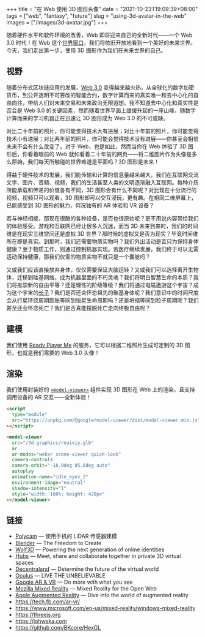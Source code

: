 +++
title = "在 Web 使用 3D 图形头像"
date = "2021-10-23T19:09:39+08:00"
tags = ["web", "fantasy", "future"]
slug = "using-3d-avatar-in-the-web"
images = ["/images/3d-avatar.jpg"]
+++

随着硬件水平和软件环境的改善，Web 即将迎来自己的全新时代——一个 Web 3.0 时代！在 Web 这个[世界窗口](/tech/tiktok/)，我们将依旧开放地看到一个美好的未来世界。今天，我们走出第一步，使用 3D 图形作为我们在未来世界的自己。

<script type="module" src="https://unpkg.com/@google/model-viewer/dist/model-viewer.min.js"></script>

<model-viewer src="/3d-graphics/reuixiy.glb" ar ar-modes="webxr scene-viewer quick-look" camera-controls camera-orbit="-18.9deg 85.8deg auto" autoplay animation-name="idle_eyes_2" environment-image="neutral" shadow-intensity="1" style="width: 100%; height: 420px"></model-viewer>

## 视野

随着分布式区块链应用的发展，[Web 3.0](/tech/host-your-blog-on-ipfs/) 变得越来越火热，从全球化的数字加密货币，到公开透明不可篡改的智能合约，数字计算而来的真实唯一和去中心化的自由向往，带给人们对未来交易和未来政治无限遐想。我不知道去中心化和真实性是否会是 Web 3.0 的关键因素，然而随着世界平面上缓缓升起的一座山峰，随数字计算而来的学习机器正在迅速让 3D 图形成为 Web 3.0 的不可或缺。

对比二十年前的照片，你可能觉得技术大有进展；对比十年前的照片，你可能觉得技术小有进展；对比两年前的照片，你可能会觉得技术没有进展——你甚至会相信未来不会有什么改变了。对于 Web，也是如此，然而当你在 Web 体验了 3D 图形后，你看着眼前的 Web 就如看着二十年前的网页——将二维图片作为头像是多么原始，我们每天所触碰的世界难道是平面吗？3D 图形是未来！

得益于硬件技术的发展，我们能传输和计算的信息量越来越大，我们在互联网交流文字、图片、音频、视频，我们的生活甚至人类的文明逐渐融入互联网。每种介质所能承载和传递的价值各有不同，3D 图形会有什么不同呢？对比现在十分流行的视频，视频只可以观看，3D 图形却可以交互浸玩，更有趣。在相同二维屏幕上，已能感受到 3D 图形的魅力，何况独有的 AR 体验和 VR 设备？

若与神经相接，那现在很酷的各种设备，是否也很原始呢？更不用说内容带给我们的体验感受。游戏和互联网已经让很多人沉迷，而当 3D 未来到来时，我们的时间维是在现实三维空间还是虚拟 3D 世界？那时候的虚拟又是否为现实？毕竟时间维所在即是真实。到那时，我们还需要物质实物吗？我们外出活动是否只为保持身体健康？至于物质工作，则通过控制机器实现。若医疗继续发展，我们终于可以无需运动保持健康，那我们仅需的物质实物不就只是一个囊舱吗？

又或我们应该直接放弃身体，仅仅需要保证大脑运转？又或我们可以选择离开生物体，迁移到硅基网络，成为机器里面的不朽灵魂？我们将明白智慧生命的本质？我们将推崇新的自由平等？还是理性的阶级等级？我们将通过电磁遨游这个宇宙？成为这个宇宙的[长子](https://yixiuer.me/excerpts/arthur-clarke-the-firstborn/)？我们是否还会怀恋祖先的碳基身体呢？我们意识中的时间尺度会从行星环绕周期膨胀等同到恒星生命周期吗？还是坍缩等同到粒子周期呢？我们甚至还会怀恋死亡？我们是否真能摆脱死亡走向终极自由呢？

## 建模

我们使用 [Ready Player Me](https://readyplayer.me/) 的服务，它可以根据二维照片生成可定制的 3D 图形，也就是我们需要的 Web 3.0 头像！

## 渲染

我们使用封装好的 [`<model-viewer>`](https://modelviewer.dev/) 组件实现 3D 图形在 Web 上的渲染，且支持调用设备的 AR 交互——全新体验！

```html
<script
  type="module"
  src="https://unpkg.com/@google/model-viewer/dist/model-viewer.min.js"
></script>

<model-viewer
  src="/3d-graphics/reuixiy.glb"
  ar
  ar-modes="webxr scene-viewer quick-look"
  camera-controls
  camera-orbit="-18.9deg 85.8deg auto"
  autoplay
  animation-name="idle_eyes_2"
  environment-image="neutral"
  shadow-intensity="1"
  style="width: 100%; height: 420px"
></model-viewer>
```

## 链接

- [Polycam](https://poly.cam/) — 使用手机的 LiDAR 传感器建模
- [Blender](https://www.blender.org/) — The Freedom to Create
- [Wolf3D](https://wolf3d.io/) — Powering the next generation of online identities
- [Hubs](https://hubs.mozilla.com/) — Meet, share and collaborate together in private 3D virtual spaces
- [Decentraland](https://decentraland.org/) — Determine the future of the virtual world
- [Oculus](https://www.oculus.com/) — LIVE THE UNBELIEVABLE
- [Google AR & VR](https://arvr.google.com/) — Do more with what you see
- [Mozilla Mixed Reality](https://mixedreality.mozilla.org/) — Mixed Reality for the Open Web
- [Apple Augmented Reality](https://www.apple.com/augmented-reality/) — Dive into the world of augmented reality
- https://tech.fb.com/ar-vr/
- https://www.microsoft.com/en-us/mixed-reality/windows-mixed-reality
- https://threejs.org
- https://johwska.com
- https://github.com/BKcore/HexGL
